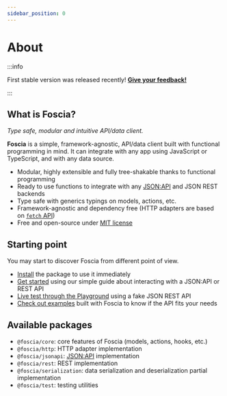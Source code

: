 ```yaml
---
sidebar_position: 0
---
```


# About

:::info

First stable version was released recently!
[**Give your feedback!**](https://github.com/foscia-dev/foscia/issues)

:::

## What is Foscia?

_Type safe, modular and intuitive API/data client._

**Foscia** is a simple, framework-agnostic, API/data client built with
functional programming in mind. It can integrate with any app using JavaScript
or TypeScript, and with any data source.

- Modular, highly extensible and fully tree-shakable thanks to functional
  programming
- Ready to use functions to integrate with any [JSON:API](https://jsonapi.org/)
  and JSON REST backends
- Type safe with generics typings on models, actions, etc.
- Framework-agnostic and dependency free (HTTP adapters are based on
  [`fetch` API](https://developer.mozilla.org/en-US/docs/Web/API/Fetch_API))
- Free and open-source under [MIT license](https://opensource.org/licenses/MIT)

## Starting point

You may start to discover Foscia from different point of view.

- [Install](/docs/installation) the package to use it immediately
- [Get started](/docs/getting-started) using our simple guide about interacting
  with a JSON:API or REST API
- [Live test through the Playground](https://stackblitz.com/edit/foscia?file=playground.ts)
  using a fake JSON REST API
- [Check out examples](/docs/category/examples) built with Foscia to know if the
  API fits your needs

## Available packages

- `@foscia/core`: core features of Foscia (models, actions, hooks, etc.)
- `@foscia/http`: HTTP adapter implementation
- `@foscia/jsonapi`: [JSON:API](https://jsonapi.org) implementation
- `@foscia/rest`: REST implementation
- `@foscia/serialization`: data serialization and deserialization
  partial implementation
- `@foscia/test`: testing utilities
